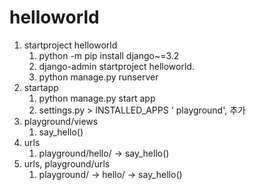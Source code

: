 # helloworld
1. startproject helloworld
   1. python -m pip install django~=3.2
   2. django-admin startproject helloworld.
   3. python manage.py runserver
2. startapp
   1. python manage.py start app
   2. settings.py > INSTALLED_APPS ' playground', 추가
3. playground/views
   1. say_hello()
4. urls
   1. playground/hello/ -> say_hello()
5. urls, playground/urls
   1. playground/ -> hello/ -> say_hello()